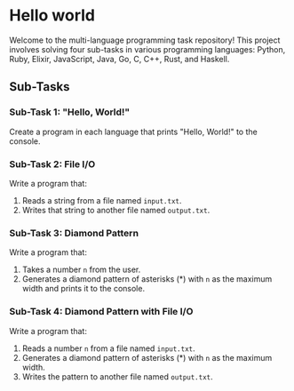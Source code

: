 # Hello world

Welcome to the multi-language programming task repository! This project involves solving four sub-tasks in various programming languages: Python, Ruby, Elixir, JavaScript, Java, Go, C, C++, Rust, and Haskell.

## Sub-Tasks

### Sub-Task 1: "Hello, World!"
Create a program in each language that prints "Hello, World!" to the console.

### Sub-Task 2: File I/O
Write a program that:
1. Reads a string from a file named `input.txt`.
2. Writes that string to another file named `output.txt`.

### Sub-Task 3: Diamond Pattern
Write a program that:
1. Takes a number `n` from the user.
2. Generates a diamond pattern of asterisks (*) with `n` as the maximum width and prints it to the console.

### Sub-Task 4: Diamond Pattern with File I/O
Write a program that:
1. Reads a number `n` from a file named `input.txt`.
2. Generates a diamond pattern of asterisks (*) with `n` as the maximum width.
3. Writes the pattern to another file named `output.txt`.

